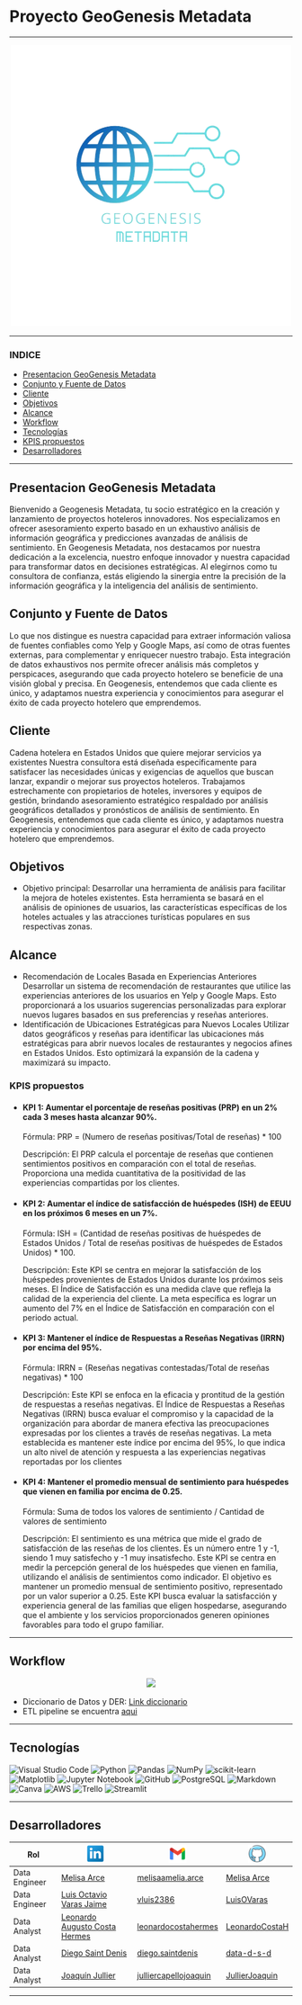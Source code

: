 # Proyecto GeoGenesis Metadata

---

<p align=center><img src=img/Geogenesis_logo.png><p>

---

### INDICE

- [Presentacion GeoGenesis Metadata](#presentacion-geogenesis-metadata)
- [Conjunto y Fuente de Datos](#conjunto-y-fuente-de-datos)
- [Cliente](#cliente)
- [Objetivos](#objetivos)
- [Alcance](#alcance)
- [Workflow](#workflow)
- [Tecnologías](#tecnologías)
- [KPIS propuestos](#kpis-propuestos)
- [Desarrolladores](#desarrolladores)

---

## Presentacion GeoGenesis Metadata

Bienvenido a Geogenesis Metadata, tu socio estratégico en la creación y lanzamiento de proyectos hoteleros innovadores. Nos especializamos en ofrecer asesoramiento experto basado en un exhaustivo análisis de información geográfica y predicciones avanzadas de análisis de sentimiento.
En Geogenesis Metadata, nos destacamos por nuestra dedicación a la excelencia, nuestro enfoque innovador y nuestra capacidad para transformar datos en decisiones estratégicas. Al elegirnos como tu consultora de confianza, estás eligiendo la sinergia entre la precisión de la información geográfica y la inteligencia del análisis de sentimiento.

## Conjunto y Fuente de Datos

Lo que nos distingue es nuestra capacidad para extraer información valiosa de fuentes confiables como Yelp y Google Maps, así como de otras fuentes externas, para complementar y enriquecer nuestro trabajo. Esta integración de datos exhaustivos nos permite ofrecer análisis más completos y perspicaces, asegurando que cada proyecto hotelero se beneficie de una visión global y precisa. En Geogenesis, entendemos que cada cliente es único, y adaptamos nuestra experiencia y conocimientos para asegurar el éxito de cada proyecto hotelero que emprendemos.

## Cliente

Cadena hotelera en Estados Unidos que quiere mejorar servicios ya existentes
Nuestra consultora está diseñada específicamente para satisfacer las necesidades únicas y exigencias de aquellos que buscan lanzar, expandir o mejorar sus proyectos hoteleros. Trabajamos estrechamente con propietarios de hoteles, inversores y equipos de gestión, brindando asesoramiento estratégico respaldado por análisis geográficos detallados y pronósticos de análisis de sentimiento. En Geogenesis, entendemos que cada cliente es único, y adaptamos nuestra experiencia y conocimientos para asegurar el éxito de cada proyecto hotelero que emprendemos.

## Objetivos

- Objetivo principal: Desarrollar una herramienta de análisis para facilitar la mejora de hoteles existentes. Esta herramienta se basará en el análisis de opiniones de usuarios, las características específicas de los hoteles actuales y las atracciones turísticas populares en sus respectivas zonas.

## Alcance

- Recomendación de Locales Basada en Experiencias Anteriores
  Desarrollar un sistema de recomendación de restaurantes que utilice las experiencias anteriores de los usuarios en Yelp y Google Maps. Esto proporcionará a los usuarios sugerencias personalizadas para explorar nuevos lugares basados en sus preferencias y reseñas anteriores.
- Identificación de Ubicaciones Estratégicas para Nuevos Locales
  Utilizar datos geográficos y reseñas para identificar las ubicaciones más estratégicas para abrir nuevos locales de restaurantes y negocios afines en Estados Unidos. Esto optimizará la expansión de la cadena y maximizará su impacto.

### KPIS propuestos

- #### KPI 1: Aumentar el porcentaje de reseñas positivas (PRP) en un 2% cada 3 meses hasta alcanzar 90%.

  Fórmula:
  PRP = (Numero de reseñas positivas/Total de reseñas) * 100

  Descripción:
  El PRP calcula el porcentaje de reseñas que contienen sentimientos positivos en comparación con el total de reseñas. Proporciona una medida cuantitativa de la positividad de las experiencias compartidas por los clientes.

- #### KPI 2: Aumentar el índice de satisfacción de huéspedes (ISH) de EEUU en los próximos 6 meses en un 7%.

  Fórmula:
  ISH = (Cantidad de reseñas positivas de huéspedes de Estados Unidos / Total de reseñas positivas de huéspedes de Estados Unidos) * 100.

  Descripción:
  Este KPI se centra en mejorar la satisfacción de los huéspedes provenientes de Estados Unidos durante los próximos seis meses. El Índice de Satisfacción es una medida clave que refleja la calidad de la experiencia del cliente. La meta específica es lograr un aumento del 7% en el Índice de Satisfacción en comparación con el periodo actual.

- #### KPI 3: Mantener el índice de Respuestas a Reseñas Negativas (IRRN) por encima del 95%. 

  Fórmula:
  IRRN = (Reseñas negativas contestadas/Total de reseñas negativas) * 100

  Descripción:
  Este KPI se enfoca en la eficacia y prontitud de la gestión de respuestas a reseñas negativas. El Índice de Respuestas a Reseñas Negativas (IRRN) busca evaluar el compromiso y la capacidad de la organización para abordar de manera efectiva las preocupaciones expresadas por los clientes a través de reseñas negativas. La meta establecida es mantener este índice por encima del 95%, lo que indica un alto nivel de atención y respuesta a las experiencias negativas reportadas por los clientes

- #### KPI 4: Mantener el promedio mensual de sentimiento para huéspedes que vienen en familia por encima de 0.25.

  Fórmula:
  Suma de todos los valores de sentimiento / Cantidad de valores de sentimiento

  Descripción:
  El sentimiento es una métrica que mide el grado de satisfacción de las reseñas de los clientes. Es un número entre 1 y -1, siendo 1 muy satisfecho y -1 muy insatisfecho. Este KPI se centra en medir la percepción general de los huéspedes que vienen en familia, utilizando el análisis de sentimientos como indicador. El objetivo es mantener un promedio mensual de sentimiento positivo, representado por un valor superior a 0.25. Este KPI busca evaluar la satisfacción y experiencia general de las familias que eligen hospedarse, asegurando que el ambiente y los servicios proporcionados generen opiniones favorables para todo el grupo familiar.

---

## Workflow

<p align=center><img src=files/img/workflow.jpeg><p>

- Diccionario de Datos y DER: [Link diccionario](https://drive.google.com/drive/folders/1kuQy_BOdoovmRketR3T8dd2RiRuLq-Rt?usp=sharing)
 - ETL pipeline se encuentra [aqui](pipeline.md)
---

## Tecnologías

![Visual Studio Code](https://img.shields.io/badge/Visual%20Studio%20Code-0078d7.svg?style=for-the-badge&logo=visual-studio-code&logoColor=white)
![Python](https://img.shields.io/badge/python-3670A0?style=for-the-badge&logo=python&logoColor=ffdd54)
![Pandas](https://img.shields.io/badge/pandas-%23150458.svg?style=for-the-badge&logo=pandas&logoColor=white)
![NumPy](https://img.shields.io/badge/numpy-%23013243.svg?style=for-the-badge&logo=numpy&logoColor=white)
![scikit-learn](https://img.shields.io/badge/scikit--learn-%23F7931E.svg?style=for-the-badge&logo=scikit-learn&logoColor=white)
![Matplotlib](https://img.shields.io/badge/Matplotlib-%23ffffff.svg?style=for-the-badge&logo=Matplotlib&logoColor=black)
![Jupyter Notebook](https://img.shields.io/badge/jupyter-%23FA0F00.svg?style=for-the-badge&logo=jupyter&logoColor=white)
![GitHub](https://img.shields.io/badge/github-%23121011.svg?style=for-the-badge&logo=github&logoColor=white)
![PostgreSQL](https://img.shields.io/badge/PostgreSQL-badge?style=for-the-badge&logo=postgresql&logoColor=%234169E1&color=white)
![Markdown](https://img.shields.io/badge/markdown-%23000000.svg?style=for-the-badge&logo=markdown&logoColor=white)
![Canva](https://img.shields.io/badge/Canva-%2300C4CC.svg?style=for-the-badge&logo=Canva&logoColor=white)
![AWS](https://img.shields.io/badge/Amazon_AWS-badge?style=for-the-badge&logo=amazonaws&logoColor=black&labelColor=yellow&color=%23232F3E)
![Trello](https://img.shields.io/badge/Trello-badge?style=for-the-badge&logo=trello&logoColor=white&color=blue)
![Streamlit](https://img.shields.io/badge/Streamlit-badge?style=for-the-badge&logo=streamlit&logoColor=red&color=white)





---

## Desarrolladores

| Rol           | ![Linkedin](img/linkedin.png)                                              | ![Gmail](img/gmail.png)                                  | ![GitHub](img/github.png)                                     |
| ------------- | ------------------------------------------------------------------------------ | ------------------------------------------------------------ | ----------------------------------------------------------------- |
| Data Engineer | [Melisa Arce](https://www.linkedin.com/in/melisaameliaarce/)                      | [melisaamelia.arce](mailto:melisaamelia.arce@gmail.com)         | [Melisa Arce](https://github.com/melisaameliaarce)                   |
| Data Engineer | [Luis Octavio Varas Jaime](https://www.linkedin.com/in/luis-o-varas/)             | [vluis2386](mailto:vluis2386@gmail.com)                         | [LuisOVaras](https://github.com/LuisOVaras)                          |
| Data Analyst  | [Leonardo Augusto Costa Hermes](https://linkedin.com/in/leonardo-costa-672a3a1b9) | [leonardocostahermes](mailto:leonardocostahermes@gmail.com)     | [LeonardoCostaH](https://gitHub.com/LeonardoCostaH/)                 |
| Data Analyst  | [Diego Saint Denis](https://www.linkedin.com/in/diego-saint-denis/)               | [diego.saintdenis](mailto:diego.saintdenis@gmail.com)           | [data-d-s-d](https://github.com/data-d-s-d)                          |
| Data Analyst  | [Joaquín Jullier](https://www.linkedin.com/in/joaqu%C3%ADn-jullier-6179a4266/)   | [julliercapellojoaquin](mailto:julliercapellojoaquin@gmail.com) | [JullierJoaquin](https://github.com/JullierJoaquin?tab=repositories) |

---
